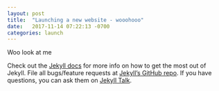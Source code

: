 ```yaml
---
layout: post
title:  "Launching a new website - wooohooo"
date:   2017-11-14 07:22:13 -0700
categories: launch
---
```

Woo look at me


Check out the [Jekyll docs][jekyll-docs] for more info on how to get the most out of Jekyll. File all bugs/feature requests at [Jekyll’s GitHub repo][jekyll-gh]. If you have questions, you can ask them on [Jekyll Talk][jekyll-talk].

[jekyll-docs]: https://jekyllrb.com/docs/home
[jekyll-gh]:   https://github.com/jekyll/jekyll
[jekyll-talk]: https://talk.jekyllrb.com/